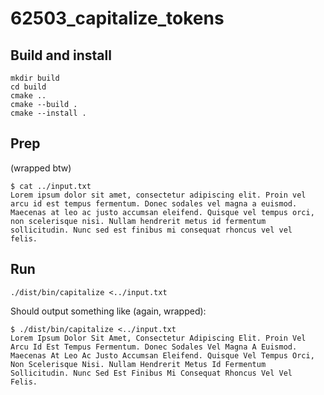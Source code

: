 # 62503_capitalize_tokens

## Build and install

```console
mkdir build
cd build
cmake ..
cmake --build .
cmake --install .
```

## Prep

(wrapped btw)

```console
$ cat ../input.txt
Lorem ipsum dolor sit amet, consectetur adipiscing elit. Proin vel
arcu id est tempus fermentum. Donec sodales vel magna a euismod.
Maecenas at leo ac justo accumsan eleifend. Quisque vel tempus orci,
non scelerisque nisi. Nullam hendrerit metus id fermentum
sollicitudin. Nunc sed est finibus mi consequat rhoncus vel vel
felis.
```

## Run

```console
./dist/bin/capitalize <../input.txt
```

Should output something like (again, wrapped):

```console
$ ./dist/bin/capitalize <../input.txt                                                                                                             
Lorem Ipsum Dolor Sit Amet, Consectetur Adipiscing Elit. Proin Vel
Arcu Id Est Tempus Fermentum. Donec Sodales Vel Magna A Euismod.
Maecenas At Leo Ac Justo Accumsan Eleifend. Quisque Vel Tempus Orci,
Non Scelerisque Nisi. Nullam Hendrerit Metus Id Fermentum
Sollicitudin. Nunc Sed Est Finibus Mi Consequat Rhoncus Vel Vel
Felis.
```

